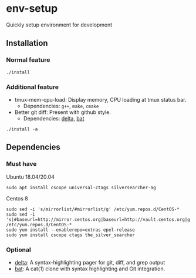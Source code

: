 # env-setup
Quickly setup environment for development

## Installation
### Normal feature
```
./install
```
### Additional feature
- tmux-mem-cpu-load: Display memory, CPU loading at tmux status bar.
    - Dependencies: `g++`, `make`, `cmake`
- Better git diff: Present with github style.
    - Dependencies: [delta](https://github.com/dandavison/delta), [bat](https://github.com/sharkdp/bat)
```
./install -a
```

## Dependencies
### Must have
Ubuntu 18.04/20.04

    sudo apt install cscope universal-ctags silversearcher-ag

Centos 8

    sudo sed -i 's/mirrorlist/#mirrorlist/g' /etc/yum.repos.d/CentOS-*
    sudo sed -i 's|#baseurl=http://mirror.centos.org|baseurl=http://vault.centos.org|g' /etc/yum.repos.d/CentOS-*
    sudo yum install --enablerepo=extras epel-release
    sudo yum install cscope ctags the_silver_searcher

### Optional
- [delta](https://github.com/dandavison/delta): A syntax-highlighting pager for git, diff, and grep output
- [bat](https://github.com/sharkdp/bat): A cat(1) clone with syntax highlighting and Git integration.
